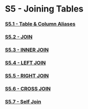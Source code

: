 # S5 - Joining Tables

### [S5.1 - Table & Column Aliases](05-1-TableAndColumnAliases.md)
### [S5.2 - JOIN](05-2-JOIN.md)
### [S5.3 - INNER JOIN](05-3-INNER_JOIN.md)
### [S5.4 - LEFT JOIN](05-4-LEFT_JOIN.md)
### [S5.5 - RIGHT JOIN](05-5-RIGHT_JOIN.md)
### [S5.6 - CROSS JOIN](05-6-CROSS_JOIN.md)
### [S5.7 - Self Join](05-7-Self_Join.md)